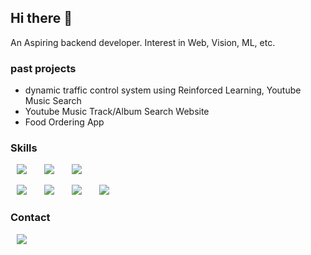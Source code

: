 ## Hi there 👋

An Aspiring backend developer. Interest in Web, Vision, ML, etc.

<h3>past projects</h3>

- dynamic traffic control system using Reinforced Learning, Youtube Music Search
- Youtube Music Track/Album Search Website
- Food Ordering App

<h3>Skills</h3>
<div>
<img src="https://img.shields.io/badge/C++-007396?style=flat-square&logo=cplusplus&logoColor=white" style="height : auto; margin-left : 10px; margin-right : 10px;"/>&nbsp;
<img src="https://img.shields.io/badge/Python-6DB33F?style=flat-square&logo=python&logoColor=white" style="height : auto; margin-left : 10px; margin-right : 10px;"/>&nbsp;
<img src="https://img.shields.io/badge/Java-000000?style=flat-square&logo=openjdk&logoColor=white" style="height : auto; margin-left : 10px; margin-right : 10px;"/>&nbsp;

<img src="https://img.shields.io/badge/PostgreSQL-4169E1?style=flat-square&logo=postgresql&logoColor=white" style="height : auto; margin-left : 10px; margin-right : 10px;"/>&nbsp;
<img src="https://img.shields.io/badge/PyTorch-EE4C2C?style=flat-square&logo=pytorch&logoColor=white" style="height : auto; margin-left : 10px; margin-right : 10px;"/>&nbsp;
<img src="https://img.shields.io/badge/Git-F05032?style=flat-square&logo=git&logoColor=white" style="height : auto; margin-left : 10px; margin-right : 10px;"/>&nbsp;
<img src="https://img.shields.io/badge/LaTex-008080?style=flat-square&logo=latex&logoColor=white" style="height : auto; margin-left : 10px; margin-right : 10px;"/>&nbsp;
</div>

<h3>Contact</h3>
<a href="mailto:jeonghalib@gmail.com">
    <img src="http://img.shields.io/badge/Gmail-EA4335?style=flat&logo=Gmail&logoColor=white&link=mailto:jeonghalib@gmail.com"
        style="height : auto; margin-left : 10px; margin-right : 10px;"/>
</a>

<!--
**bluespaine/bluespaine** is a ✨ _special_ ✨ repository because its `README.md` (this file) appears on your GitHub profile.

Here are some ideas to get you started:

- 🔭 I’m currently working on ...
- 🌱 I’m currently learning ...
- 👯 I’m looking to collaborate on ...
- 🤔 I’m looking for help with ...
- 💬 Ask me about ...
- 📫 How to reach me: ...
- 😄 Pronouns: ...
- ⚡ Fun fact: ...
-->
